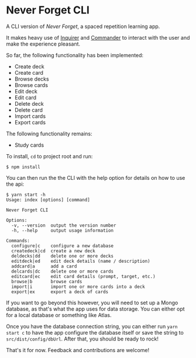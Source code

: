 # Never Forget CLI

A CLI version of *Never Forget*, a spaced repetition learning app. 

It makes heavy use of [Inquirer](https://github.com/SBoudrias/Inquirer.js) and [Commander](https://github.com/tj/commander.js) to interact with the user and make the experience pleasant.

So far, the following functionality has been implemented:
* Create deck
* Create card
* Browse decks
* Browse cards
* Edit deck
* Edit card
* Delete deck
* Delete card
* Import cards
* Export cards

The following functionality remains:
* Study cards

To install, `cd` to project root and run:
```
$ npm install
```

You can then run the the CLI with the help option for details on how to use the api:
```
$ yarn start -h
Usage: index [options] [command]

Never Forget CLI

Options:
  -v, --version  output the version number
  -h, --help     output usage information

Commands:
  configure|c    configure a new database
  createdeck|cd  create a new deck
  deldecks|dd    delete one or more decks
  editdeck|ed    edit deck details (name / description)
  addcard|a      add a card
  delcards|dc    delete one or more cards
  editcard|ec    edit card details (prompt, target, etc.)
  browse|b       browse cards
  import|i       import one or more cards into a deck
  export|ex      export a deck of cards
```
If you want to go beyond this however, you will need to set up a Mongo database, as that's what the app uses for data storage. You can either opt for a local database or something like Atlas. 

Once you have the database connection string, you can either run `yarn start c` to have the app configure the database itself or save the string to `src/dist/config/dbUrl`. After that, you should be ready to rock!

That's it for now. Feedback and contributions are welcome!